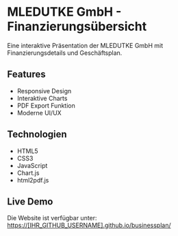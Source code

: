 # MLEDUTKE GmbH - Finanzierungsübersicht

Eine interaktive Präsentation der MLEDUTKE GmbH mit Finanzierungsdetails und Geschäftsplan.

## Features

- Responsive Design
- Interaktive Charts
- PDF Export Funktion
- Moderne UI/UX

## Technologien

- HTML5
- CSS3
- JavaScript
- Chart.js
- html2pdf.js

## Live Demo

Die Website ist verfügbar unter: [https://[IHR_GITHUB_USERNAME].github.io/businessplan/](https://[IHR_GITHUB_USERNAME].github.io/businessplan/) 
